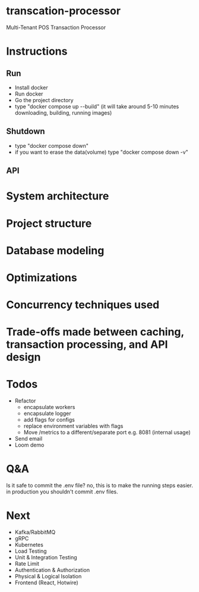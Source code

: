# transcation-processor
Multi-Tenant POS Transaction Processor

# Instructions

## Run
 - Install docker
 - Run docker
 - Go the project directory
 - type "docker compose up --build"
(it will take around 5-10 minutes downloading, building, running images)

## Shutdown
 - type "docker compose down"
 - if you want to erase the data(volume) type "docker compose down -v"

## API

# System architecture

# Project structure

# Database modeling

# Optimizations

# Concurrency techniques used

# Trade-offs made between caching, transaction processing, and API design

# Todos
 - Refactor
    - encapsulate workers
    - encapsulate logger
    - add flags for configs
    - replace environment variables with flags
    - Move /metrics to a different/separate port e.g. 8081 (internal usage)
 - Send email
 - Loom demo

# Q&A

Is it safe to commit the .env file?
no, this is to make the running steps easier. in production you shouldn't commit .env files.


# Next
- Kafka/RabbitMQ
- gRPC
- Kubernetes
- Load Testing
- Unit & Integration Testing
- Rate Limit
- Authentication & Authorization
- Physical & Logical Isolation
- Frontend (React, Hotwire)
